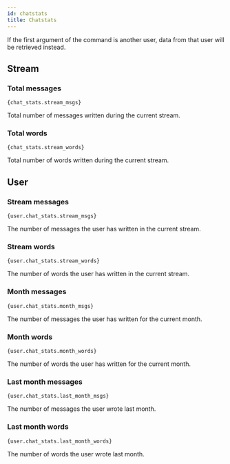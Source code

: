 ```yaml
---
id: chatstats
title: Chatstats
---
```


If the first argument of the command is another user, data from that user will be retrieved instead.

## Stream

### Total messages

`{chat_stats.stream_msgs}`

Total number of messages written during the current stream.

### Total words

`{chat_stats.stream_words}`

Total number of words written during the current stream.

## User

### Stream messages

`{user.chat_stats.stream_msgs}`

The number of messages the user has written in the current stream.

### Stream words

`{user.chat_stats.stream_words}`

The number of words the user has written in the current stream.

### Month messages

`{user.chat_stats.month_msgs}`

The number of messages the user has written for the current month.

### Month words

`{user.chat_stats.month_words}`

The number of words the user has written for the current month.

### Last month messages

`{user.chat_stats.last_month_msgs}`

The number of messages the user wrote last month.

### Last month words

`{user.chat_stats.last_month_words}`

The number of words the user wrote last month.